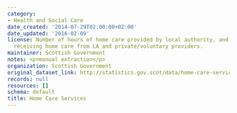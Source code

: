 ```yaml
---
category:
- Health and Social Care
date_created: '2014-07-29T02:00:00+02:00'
date_updated: '2016-02-09'
license: Number of hours of home care provided by local authority, and number of clients
  receiving home care from LA and private/voluntary providers.
maintainer: Scottish Government
notes: <p>manual extraction</p>
organization: Scottish Government
original_dataset_link: http://statistics.gov.scot/data/home-care-services
records: null
resources: []
schema: default
title: Home Care Services
---
```

